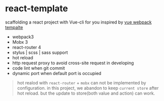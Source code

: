 # react-template
 scaffolding a react project with Vue-cli for you inspired by [vue webpack tempalte](https://github.com/vuejs-templates/webpack)

* webpack3
* Mobx 3
* react-router 4
* stylus | scss | sass support
* hot reload
* http request proxy to avoid cross-site request in developing
* code lint when git commit
* dynamic port when default port is occupied

> hot realod with `react-router` + `mobx` can not be implemented by configuration. in this project, we abandon to keep `current store` after hot reload. but the update to store(both value and action) can work.

